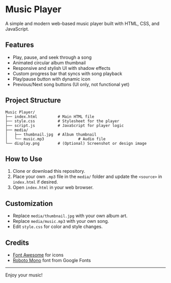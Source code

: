 # Music Player

A simple and modern web-based music player built with HTML, CSS, and JavaScript.

## Features
- Play, pause, and seek through a song
- Animated circular album thumbnail
- Responsive and stylish UI with shadow effects
- Custom progress bar that syncs with song playback
- Play/pause button with dynamic icon
- Previous/Next song buttons (UI only, not functional yet)

## Project Structure
```
Music Player/
├── index.html         # Main HTML file
├── style.css          # Stylesheet for the player
├── script.js          # JavaScript for player logic
├── media/
│   ├── thumbnail.jpg  # Album thumbnail
│   └── music.mp3               # Audio file
└── display.png        # (Optional) Screenshot or design image
```

## How to Use
1. Clone or download this repository.
2. Place your own `.mp3` file in the `media/` folder and update the `<source>` in `index.html` if desired.
3. Open `index.html` in your web browser.

## Customization
- Replace `media/thumbnail.jpg` with your own album art.
- Replace `media/music.mp3` with your own song.
- Edit `style.css` for color and style changes.

## Credits
- [Font Awesome](https://fontawesome.com/) for icons
- [Roboto Mono](https://fonts.google.com/specimen/Roboto+Mono) font from Google Fonts

---
Enjoy your music!
